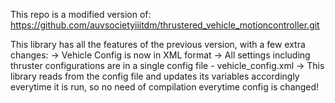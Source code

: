 This repo is a modified version of: https://github.com/auvsocietyiiitdm/thrustered_vehicle_motioncontroller.git

This library has all the features of the previous version, with a few extra changes:
-> Vehicle Config is now in XML format
-> All settings including thruster configurations are in a single config file - vehicle_config.xml
-> This library reads from the config file and updates its variables accordingly everytime it is run, so no need of compilation everytime config is changed!

